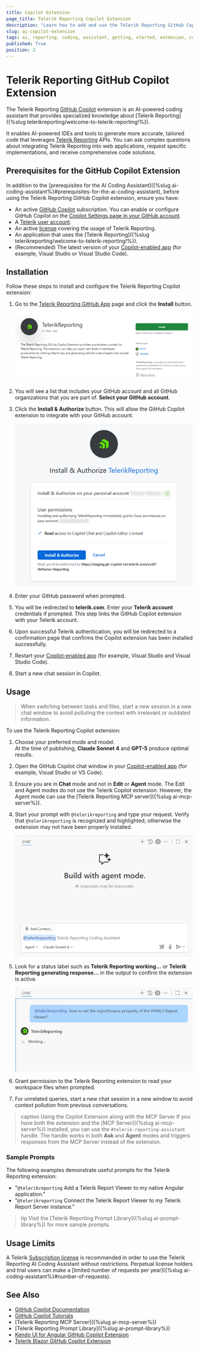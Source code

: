 ```yaml
---
title: Copilot Extension
page_title: Telerik Reporting Copilot Extension
description: "Learn how to add and use the Telerik Reporting GitHub Copilot Extension as a Telerik Reporting AI coding assistant and code generator for increased developer productivity."
slug: ai-copilot-extension
tags: ai, reporting, coding, assistant, getting, started, extension, copilot
published: True
position: 2
---
```



# Telerik Reporting GitHub Copilot Extension

The Telerik Reporting [GitHub Copilot](https://github.com/features/copilot) extension is an AI-powered coding assistant that provides specialized knowledge about [Telerik Reporting]({%slug telerikreporting/welcome-to-telerik-reporting!%}).

It enables AI-powered IDEs and tools to generate more accurate, tailored code that leverages [Telerik Reporting](https://www.telerik.com/products/reporting.aspx) APIs. You can ask complex questions about integrating Telerik Reporting into web applications, request specific implementations, and receive comprehensive code solutions.

## Prerequisites for the GitHub Copilot Extension

In addition to the [prerequisites for the AI Coding Assistant]({%slug ai-coding-assistant%}#prerequisites-for-the-ai-coding-assistant), before using the Telerik Reporting GitHub Copilot extension, ensure you have:

* An active [GitHub Copilot](https://github.com/features/copilot) subscription. You can enable or configure GitHub Copilot on the [Copilot Settings page in your GitHub account](https://github.com/settings/copilot).
* A [Telerik user account](https://www.telerik.com/account/).
* An active [license](https://www.telerik.com/purchase/individual/reporting.aspx) covering the usage of Telerik Reporting.
* An application that uses the [Telerik Reporting]({%slug telerikreporting/welcome-to-telerik-reporting!%}).
* (Recommended) The latest version of your [Copilot-enabled app](https://docs.github.com/en/copilot/building-copilot-extensions/about-building-copilot-extensions#supported-clients-and-ides) (for example, Visual Studio or Visual Studio Code).

## Installation

Follow these steps to install and configure the Telerik Reporting Copilot extension:

1. Go to the [Telerik Reporting GitHub App](https://github.com/apps/telerikreporting) page and click the **Install** button.

	![Install the Telerik Reporting GitHub App](images/ai-copilot-extension-install.png)

1. You will see a list that includes your GitHub account and all GitHub organizations that you are part of. **Select your GitHub account**.
1. Click the **Install & Authorize** button. This will allow the GitHub Copilot extension to integrate with your GitHub account.

	![Authorize the Telerik Reporting GitHub App](images/copilot-extension-authorize.png)

1. Enter your GitHub password when prompted.
1. You will be redirected to **telerik.com**. Enter your **Telerik account** credentials if prompted. This step links the GitHub Copilot extension with your Telerik account.
1. Upon successful Telerik authentication, you will be redirected to a confirmation page that confirms the Copilot extension has been installed successfully.
1. Restart your [Copilot-enabled app](https://docs.github.com/en/copilot/building-copilot-extensions/about-building-copilot-extensions#supported-clients-and-ides) (for example, Visual Studio and Visual Studio Code).
1. Start a new chat session in Copilot.

## Usage

> When switching between tasks and files, start a new session in a new chat window to avoid polluting the context with irrelevant or outdated information.

To use the Telerik Reporting Copilot extension:

1. Choose your preferred mode and model.<br/>At the time of publishing, **Claude Sonnet 4** and **GPT-5** produce optimal results.
1. Open the GitHub Copilot chat window in your [Copilot-enabled app](https://docs.github.com/en/copilot/building-copilot-extensions/about-building-copilot-extensions#supported-clients-and-ides) (for example, Visual Studio or VS Code).
1. Ensure you are in **Chat** mode and not in **Edit** or **Agent** mode. The Edit and Agent modes do not use the Telerik Copilot extension. However, the Agent mode can use the [Telerik Reporting MCP server]({%slug ai-mcp-server%}).
1. Start your prompt with `@telerikreporting` and type your request. Verify that `@telerikreporting` is recognized and highlighted; otherwise the extension may not have been properly installed.

	![Recognized the TelerikReporting Assistant](images/ai-copilot-extension-recognized.png)    

1. Look for a status label such as **Telerik Reporting working...** or **Telerik Reporting generating response...** in the output to confirm the extension is active.

	![TelerikReporting Assistant is generating a response](images/ai-copilot-extension-generating-response.png)    

1. Grant permission to the Telerik Reporting extension to read your workspace files when prompted.
1. For unrelated queries, start a new chat session in a new window to avoid context pollution from previous conversations.

>caption Using the Copilot Extension along with the MCP Server
If you have both the extension and the [MCP Server]({%slug ai-mcp-server%}) installed, you can use the `#telerik-reporting-assistant` handle. The handle works in both **Ask** and **Agent** modes and triggers responses from the MCP Server instead of the extension.

### Sample Prompts

The following examples demonstrate useful prompts for the Telerik Reporting extension:

* "`@telerikreporting` Add a Telerik Report Viewer to my native Angular application."
* "`@telerikreporting` Connect the Telerik Report Viewer to my Telerik Report Server instance."

>tip Visit the [Telerik Reporting Prompt Library]({%slug ai-prompt-library%}) for more sample prompts.

## Usage Limits

A Telerik [Subscription license](https://www.telerik.com/purchase.aspx?filter=web) is recommended in order to use the Telerik Reporting AI Coding Assistant without restrictions. Perpetual license holders and trial users can make a [limited number of requests per year]({%slug ai-coding-assistant%}#number-of-requests).

## See Also 

* [GitHub Copilot Documentation](https://docs.github.com/en/copilot)
* [GitHub Copilot Tutorials](https://github.com/features/copilot/tutorials)
* [Telerik Reporting MCP Server]({%slug ai-mcp-server%})
* [Telerik Reporting Prompt Library]({%slug ai-prompt-library%})
* [Kendo UI for Angular GitHub Copilot Extension](https://www.telerik.com/kendo-angular-ui/components/ai-assistant/copilot-extension)
* [Telerik Blazor GitHub Copilot Extension](https://www.telerik.com/blazor-ui/documentation/ai/copilot-extension)